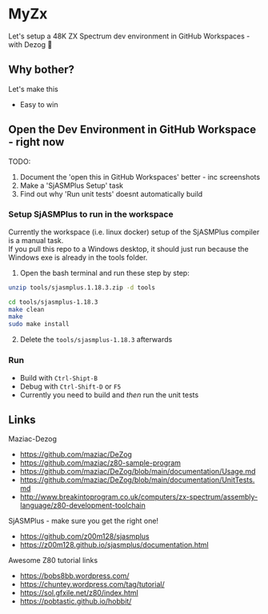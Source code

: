 # MyZx

Let's setup a 48K ZX Spectrum dev environment in GitHub Workspaces - with Dezog 🧮

## Why bother?

Let's make this

- Easy to win

## Open the Dev Environment in GitHub Workspace - right now

TODO: 

1. Document the 'open this in GitHub Workspaces' better - inc screenshots
2. Make a 'SjASMPlus Setup' task
3. Find out why 'Run unit tests' doesnt automatically build

### Setup SjASMPlus to run in the workspace

Currently the workspace (i.e. linux docker) setup of the SjASMPlus compiler is a manual task.  
If you pull this repo to a Windows desktop, it should just run because the Windows exe is already in the tools folder.

1. Open the bash terminal and run these step by step:
  ```bash
  unzip tools/sjasmplus.1.18.3.zip -d tools

  cd tools/sjasmplus-1.18.3
  make clean
  make
  sudo make install
  ```
2. Delete the `tools/sjasmplus-1.18.3` afterwards

### Run

- Build with `Ctrl-Shipt-B`
- Debug with `Ctrl-Shift-D` or `F5`
- Currently you need to build and _then_ run the unit tests

## Links

Maziac-Dezog

- https://github.com/maziac/DeZog
- https://github.com/maziac/z80-sample-program
- https://github.com/maziac/DeZog/blob/main/documentation/Usage.md
- https://github.com/maziac/DeZog/blob/main/documentation/UnitTests.md
- http://www.breakintoprogram.co.uk/computers/zx-spectrum/assembly-language/z80-development-toolchain

SjASMPlus - make sure you get the right one!

- https://github.com/z00m128/sjasmplus
- https://z00m128.github.io/sjasmplus/documentation.html

Awesome Z80 tutorial links

- https://bobs8bb.wordpress.com/
- https://chuntey.wordpress.com/tag/tutorial/
- https://sol.gfxile.net/z80/index.html
- https://pobtastic.github.io/hobbit/
